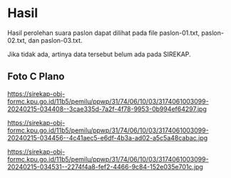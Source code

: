 # Hasil

Hasil perolehan suara paslon dapat dilihat pada file paslon-01.txt, paslon-02.txt, dan paslon-03.txt.

Jika tidak ada, artinya data tersebut belum ada pada SIREKAP.

## Foto C Plano

https://sirekap-obj-formc.kpu.go.id/11b5/pemilu/ppwp/31/74/06/10/03/3174061003099-20240215-034408--3cae335d-7a2f-4f78-9953-0b994ef64297.jpg

https://sirekap-obj-formc.kpu.go.id/11b5/pemilu/ppwp/31/74/06/10/03/3174061003099-20240215-034456--4c41aec5-e6df-4b3a-ad02-a5c5a48cabac.jpg

https://sirekap-obj-formc.kpu.go.id/11b5/pemilu/ppwp/31/74/06/10/03/3174061003099-20240215-034531--2274f4a8-fef2-4466-9c84-152e035e701c.jpg
